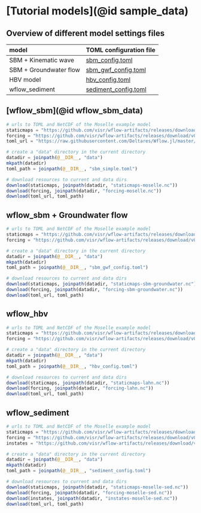 # [Tutorial models](@id sample_data)

## Overview of different model settings files

|  model  | TOML configuration file |
|:--------------- | ------------------|
| SBM + Kinematic wave | [sbm_config.toml](https://raw.githubusercontent.com/Deltares/Wflow.jl/master/test/sbm_config.toml) |      
| SBM + Groundwater flow | [sbm\_gwf\_config.toml](https://raw.githubusercontent.com/Deltares/Wflow.jl/master/test/sbm_gwf_config.toml) | 
| HBV model | [hbv_config.toml](https://raw.githubusercontent.com/Deltares/Wflow.jl/master/test/hbv_config.toml) | 
| wflow_sediment | [sediment_config.toml](https://raw.githubusercontent.com/Deltares/Wflow.jl/master/test/sediment_config.toml) |



## [wflow\_sbm](@id wflow_sbm_data)

```julia
# urls to TOML and NetCDF of the Moselle example model
staticmaps = "https://github.com/visr/wflow-artifacts/releases/download/v0.2.1/staticmaps.nc"
forcing = "https://github.com/visr/wflow-artifacts/releases/download/v0.2.0/forcing-2000.nc"
toml_url = "https://raw.githubusercontent.com/Deltares/Wflow.jl/master/test/sbm_simple.toml"

# create a "data" directory in the current directory
datadir = joinpath(@__DIR__, "data")
mkpath(datadir)
toml_path = joinpath(@__DIR__, "sbm_simple.toml")

# download resources to current and data dirs
download(staticmaps, joinpath(datadir, "staticmaps-moselle.nc"))
download(forcing, joinpath(datadir, "forcing-moselle.nc"))
download(toml_url, toml_path)
```

## wflow\_sbm + Groundwater flow
```julia
# urls to TOML and NetCDF of the Moselle example model
staticmaps = "https://github.com/visr/wflow-artifacts/releases/download/v0.2.2/staticmaps-sbm-groundwater.nc"
forcing = "https://github.com/visr/wflow-artifacts/releases/download/v0.2.1/forcing-sbm-groundwater.nc"

# create a "data" directory in the current directory
datadir = joinpath(@__DIR__, "data")
mkpath(datadir)
toml_path = joinpath(@__DIR__, "sbm_gwf_config.toml")

# download resources to current and data dirs
download(staticmaps, joinpath(datadir, "staticmaps-sbm-groundwater.nc"))
download(forcing, joinpath(datadir, "forcing-sbm-groundwater.nc"))
download(toml_url, toml_path)
```

## wflow\_hbv
```julia
# urls to TOML and NetCDF of the Moselle example model
staticmaps = "https://github.com/visr/wflow-artifacts/releases/download/v0.2.1/staticmaps-lahn.nc"
forcing = "https://github.com/visr/wflow-artifacts/releases/download/v0.2.0/forcing-lahn.nc"

# create a "data" directory in the current directory
datadir = joinpath(@__DIR__, "data")
mkpath(datadir)
toml_path = joinpath(@__DIR__, "hbv_config.toml")

# download resources to current and data dirs
download(staticmaps, joinpath(datadir, "staticmaps-lahn.nc"))
download(forcing, joinpath(datadir, "forcing-lahn.nc"))
download(toml_url, toml_path)
```

## wflow\_sediment
```julia
# urls to TOML and NetCDF of the Moselle example model
staticmaps = "https://github.com/visr/wflow-artifacts/releases/download/v0.2.3/staticmaps-moselle-sed.nc"
forcing = "https://github.com/visr/wflow-artifacts/releases/download/v0.2.3/forcing-moselle-sed.nc"
instates = "https://github.com/visr/wflow-artifacts/releases/download/v0.2.0/instates-moselle-sed.nc"

# create a "data" directory in the current directory
datadir = joinpath(@__DIR__, "data")
mkpath(datadir)
toml_path = joinpath(@__DIR__, "sediment_config.toml")

# download resources to current and data dirs
download(staticmaps, joinpath(datadir, "staticmaps-moselle-sed.nc"))
download(forcing, joinpath(datadir, "forcing-moselle-sed.nc"))
download(instates, joinpath(datadir, "instates-moselle-sed.nc"))
download(toml_url, toml_path)
```
